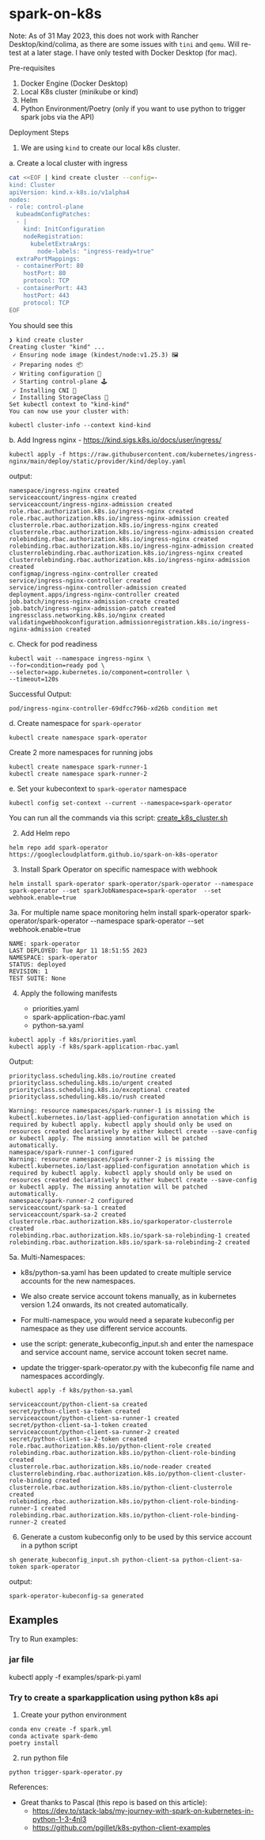 # spark-on-k8s

Note: 
As of 31 May 2023, this does not work with Rancher Desktop/kind/colima, as there are some issues with `tini` and `qemu`. Will re-test at a later stage.
I have only tested with Docker Desktop (for mac).


Pre-requisites
1. Docker Engine (Docker Desktop)
1. Local K8s cluster (minikube or kind)
2. Helm 
3. Python Environment/Poetry (only if you want to use python to trigger spark jobs via the API)


Deployment Steps

1. We are using `kind` to create our local k8s cluster.

a. Create a local cluster with ingress

```bash
cat <<EOF | kind create cluster --config=-
kind: Cluster
apiVersion: kind.x-k8s.io/v1alpha4
nodes:
- role: control-plane
  kubeadmConfigPatches:
  - |
    kind: InitConfiguration
    nodeRegistration:
      kubeletExtraArgs:
        node-labels: "ingress-ready=true"
  extraPortMappings:
  - containerPort: 80
    hostPort: 80
    protocol: TCP
  - containerPort: 443
    hostPort: 443
    protocol: TCP
EOF
```

You should see this 
```shell
❯ kind create cluster                                                                           
Creating cluster "kind" ...
 ✓ Ensuring node image (kindest/node:v1.25.3) 🖼
 ✓ Preparing nodes 📦
 ✓ Writing configuration 📜
 ✓ Starting control-plane 🕹️
 ✓ Installing CNI 🔌
 ✓ Installing StorageClass 💾
Set kubectl context to "kind-kind"
You can now use your cluster with:

kubectl cluster-info --context kind-kind
```


b. Add Ingress nginx - https://kind.sigs.k8s.io/docs/user/ingress/
```
kubectl apply -f https://raw.githubusercontent.com/kubernetes/ingress-nginx/main/deploy/static/provider/kind/deploy.yaml
```
output:
```shell
namespace/ingress-nginx created
serviceaccount/ingress-nginx created
serviceaccount/ingress-nginx-admission created
role.rbac.authorization.k8s.io/ingress-nginx created
role.rbac.authorization.k8s.io/ingress-nginx-admission created
clusterrole.rbac.authorization.k8s.io/ingress-nginx created
clusterrole.rbac.authorization.k8s.io/ingress-nginx-admission created
rolebinding.rbac.authorization.k8s.io/ingress-nginx created
rolebinding.rbac.authorization.k8s.io/ingress-nginx-admission created
clusterrolebinding.rbac.authorization.k8s.io/ingress-nginx created
clusterrolebinding.rbac.authorization.k8s.io/ingress-nginx-admission created
configmap/ingress-nginx-controller created
service/ingress-nginx-controller created
service/ingress-nginx-controller-admission created
deployment.apps/ingress-nginx-controller created
job.batch/ingress-nginx-admission-create created
job.batch/ingress-nginx-admission-patch created
ingressclass.networking.k8s.io/nginx created
validatingwebhookconfiguration.admissionregistration.k8s.io/ingress-nginx-admission created
```

c. Check for pod readiness
```
kubectl wait --namespace ingress-nginx \
--for=condition=ready pod \
--selector=app.kubernetes.io/component=controller \
--timeout=120s
```

Successful Output:
```
pod/ingress-nginx-controller-69dfcc796b-xd26b condition met
```

d. Create namespace for `spark-operator`
```
kubectl create namespace spark-operator
```

Create 2 more namespaces for running jobs
```
kubectl create namespace spark-runner-1                                                            
kubectl create namespace spark-runner-2
```

e. Set your kubecontext to `spark-operator` namespace

```
kubectl config set-context --current --namespace=spark-operator
```

You can run all the commands via this script: [create_k8s_cluster.sh](create_k8s_cluster.sh)


2. Add Helm repo
```
helm repo add spark-operator https://googlecloudplatform.github.io/spark-on-k8s-operator
```

3. Install Spark Operator on specific namespace with webhook
```
helm install spark-operator spark-operator/spark-operator --namespace spark-operator --set sparkJobNamespace=spark-operator  --set webhook.enable=true
```
3a. For multiple name space monitoring
helm install spark-operator spark-operator/spark-operator --namespace spark-operator --set webhook.enable=true

```
NAME: spark-operator
LAST DEPLOYED: Tue Apr 11 18:51:55 2023
NAMESPACE: spark-operator
STATUS: deployed
REVISION: 1
TEST SUITE: None
```



4. Apply the following manifests
  
    - priorities.yaml
    - spark-application-rbac.yaml
    - python-sa.yaml


```
kubectl apply -f k8s/priorities.yaml     
kubectl apply -f k8s/spark-application-rbac.yaml 
```

Output:
```
priorityclass.scheduling.k8s.io/routine created
priorityclass.scheduling.k8s.io/urgent created
priorityclass.scheduling.k8s.io/exceptional created
priorityclass.scheduling.k8s.io/rush created

Warning: resource namespaces/spark-runner-1 is missing the kubectl.kubernetes.io/last-applied-configuration annotation which is required by kubectl apply. kubectl apply should only be used on resources created declaratively by either kubectl create --save-config or kubectl apply. The missing annotation will be patched automatically.
namespace/spark-runner-1 configured
Warning: resource namespaces/spark-runner-2 is missing the kubectl.kubernetes.io/last-applied-configuration annotation which is required by kubectl apply. kubectl apply should only be used on resources created declaratively by either kubectl create --save-config or kubectl apply. The missing annotation will be patched automatically.
namespace/spark-runner-2 configured
serviceaccount/spark-sa-1 created
serviceaccount/spark-sa-2 created
clusterrole.rbac.authorization.k8s.io/sparkoperator-clusterrole created
rolebinding.rbac.authorization.k8s.io/spark-sa-rolebinding-1 created
rolebinding.rbac.authorization.k8s.io/spark-sa-rolebinding-2 created
```




5a. Multi-Namespaces:
- k8s/python-sa.yaml has been updated to create multiple service accounts for the new namespaces.
- We also create service account tokens manually, as in kubernetes version 1.24 onwards, its not created automatically.

- For multi-namespace, you would need a separate kubeconfig per namespace as they use different service accounts.
- use the script: generate_kubeconfig_input.sh and enter the namespace and service account name, service account token secret name.
- update the trigger-spark-operator.py with the kubeconfig file name and namespaces accordingly.

```
kubectl apply -f k8s/python-sa.yaml
```

```
serviceaccount/python-client-sa created
secret/python-client-sa-token created
serviceaccount/python-client-sa-runner-1 created
secret/python-client-sa-1-token created
serviceaccount/python-client-sa-runner-2 created
secret/python-client-sa-2-token created
role.rbac.authorization.k8s.io/python-client-role created
rolebinding.rbac.authorization.k8s.io/python-client-role-binding created
clusterrole.rbac.authorization.k8s.io/node-reader created
clusterrolebinding.rbac.authorization.k8s.io/python-client-cluster-role-binding created
clusterrole.rbac.authorization.k8s.io/python-client-clusterrole created
rolebinding.rbac.authorization.k8s.io/python-client-role-binding-runner-1 created
rolebinding.rbac.authorization.k8s.io/python-client-role-binding-runner-2 created
```




6. Generate a custom kubeconfig only to be used by this service account in a python script

```
sh generate_kubeconfig_input.sh python-client-sa python-client-sa-token spark-operator                            
```
output:
```
spark-operator-kubeconfig-sa generated
```


## Examples
Try to Run examples:

### jar file
kubectl apply -f examples/spark-pi.yaml









### Try to create a sparkapplication using python k8s api
1. Create your python environment

```
conda env create -f spark.yml   
conda activate spark-demo 
poetry install
```


2. run python file
```
python trigger-spark-operator.py
```

References:
- Great thanks to Pascal (this repo is based on this article):
  - https://dev.to/stack-labs/my-journey-with-spark-on-kubernetes-in-python-1-3-4nl3
  - https://github.com/pgillet/k8s-python-client-examples




